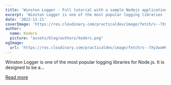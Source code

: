 ```yaml
---
title: 'Winston Logger - Full tutorial with a sample Nodejs application'
excerpt: 'Winston Logger is one of the most popular logging libraries for Node.js. It is designed to be a...'
date: '2022-11-21'
coverImage: 'https://res.cloudinary.com/practicaldev/image/fetch/s--7Xy3waH6--/c_imagga_scale,f_auto,fl_progressive,h_420,q_auto,w_1000/https://dev-to-uploads.s3.amazonaws.com/uploads/articles/df0a7buwf8hqnayo2qvm.png'
author:
  name: Koders
  picture: "assets/blog/authors/koders.png"
ogImage:
  url: 'https://res.cloudinary.com/practicaldev/image/fetch/s--7Xy3waH6--/c_imagga_scale,f_auto,fl_progressive,h_420,q_auto,w_1000/https://dev-to-uploads.s3.amazonaws.com/uploads/articles/df0a7buwf8hqnayo2qvm.png'
---
```


Winston Logger is one of the most popular logging libraries for Node.js. It is designed to be a...

[Read more](https://dev.to/signoz/winston-logger-full-tutorial-with-a-sample-nodejs-application-2fm9)
